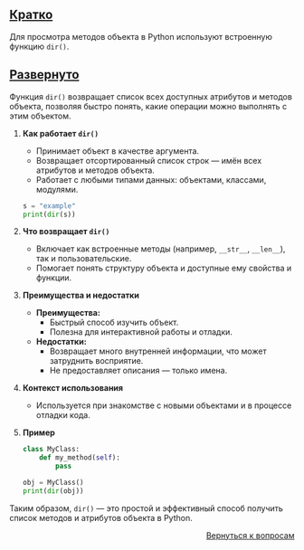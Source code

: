 ## <u>Кратко</u>

Для просмотра методов объекта в Python используют встроенную функцию `dir()`.

## <u>Развернуто</u>

Функция `dir()` возвращает список всех доступных атрибутов и методов объекта, позволяя быстро понять, какие операции
можно выполнять с этим объектом.

1. **Как работает `dir()`**
    - Принимает объект в качестве аргумента.
    - Возвращает отсортированный список строк — имён всех атрибутов и методов объекта.
    - Работает с любыми типами данных: объектами, классами, модулями.
    ```python
    s = "example"
    print(dir(s))
    ```

2. **Что возвращает `dir()`**
    - Включает как встроенные методы (например, `__str__`, `__len__`), так и пользовательские.
    - Помогает понять структуру объекта и доступные ему свойства и функции.

3. **Преимущества и недостатки**
    - **Преимущества:**
        - Быстрый способ изучить объект.
        - Полезна для интерактивной работы и отладки.
    - **Недостатки:**
        - Возвращает много внутренней информации, что может затруднить восприятие.
        - Не предоставляет описания — только имена.

4. **Контекст использования**
    - Используется при знакомстве с новыми объектами и в процессе отладки кода.

5. **Пример**
    ```python
    class MyClass:
        def my_method(self):
            pass

    obj = MyClass()
    print(dir(obj))
    ```

Таким образом, `dir()` — это простой и эффективный способ получить список методов и атрибутов объекта в Python.

<div align="right">

[Вернуться к вопросам](../Вопросы.md)

</div>

